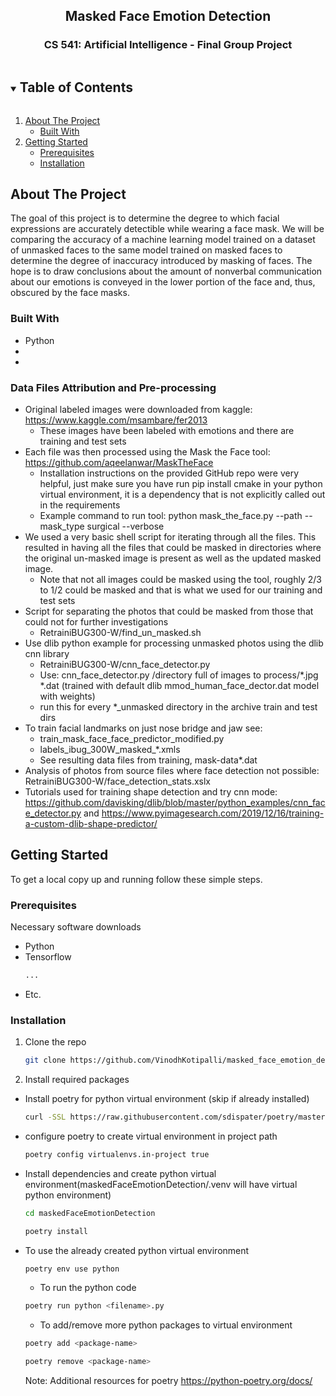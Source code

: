 <!-- Masked Face Emotion Detection -->
<!-- CS 541: Artificial Intelligence - Final Group Project -->
<h2 align="center">Masked Face Emotion Detection</h2>
<h3 align="center">CS 541: Artificial Intelligence - Final Group Project</h3>
  
<!-- TABLE OF CONTENTS -->
<details open="open">
  <summary><h2 style="display: inline-block">Table of Contents</h2></summary>
  <ol>
    <li>
      <a href="#about-the-project">About The Project</a>
      <ul>
        <li><a href="#built-with">Built With</a></li>
      </ul>
    </li>
    <li>
      <a href="#getting-started">Getting Started</a>
      <ul>
        <li><a href="#prerequisites">Prerequisites</a></li>
        <li><a href="#installation">Installation</a></li>
      </ul>
    </li>
  </ol>
</details>



<!-- ABOUT THE PROJECT -->
## About The Project

The goal of this project is to determine the degree to which facial expressions are accurately detectible while wearing a face mask.
We will be comparing the accuracy of a machine learning model trained on a dataset of unmasked faces to the same model trained on masked faces to determine the degree of inaccuracy introduced by masking of faces. The hope is to draw conclusions about the amount of nonverbal communication about our emotions is conveyed in the lower portion of the face and, thus, obscured by the face masks.



### Built With

* Python
* []()
* []()

### Data Files Attribution and Pre-processing
* Original labeled images were downloaded from kaggle: https://www.kaggle.com/msambare/fer2013
  * These images have been labeled with emotions and there are training and test sets
* Each file was then processed using the Mask the Face tool: https://github.com/aqeelanwar/MaskTheFace
  * Installation instructions on the provided GitHub repo were very helpful, just make sure you have run pip install cmake in your python virtual environment, it is a dependency that is not explicitly called out in the requirements 
  * Example command to run tool: python mask_the_face.py --path <location of photos to process> --mask_type surgical --verbose
* We used a very basic shell script for iterating through all the files. This resulted in having all the files that could be masked in directories where the original un-masked image is present as well as the updated masked image.
  * Note that not all images could be masked using the tool, roughly 2/3 to 1/2 could be masked and that is what we used for our training and test sets
* Script for separating the photos that could be masked from those that could not for further investigations
  * RetrainiBUG300-W/find_un_masked.sh
* Use dlib python example for processing unmasked photos using the dlib cnn library
  * RetrainiBUG300-W/cnn_face_detector.py
  * Use: cnn_face_detector.py /directory full of images to process/*.jpg *.dat (trained with default dlib mmod_human_face_dector.dat model with weights)
  * run this for every *_unmasked directory in the archive train and test dirs
* To train facial landmarks on just nose bridge and jaw see:
  * train_mask_face_face_predictor_modified.py
  * labels_ibug_300W_masked_*.xmls
  * See resulting data files from training, mask-data*.dat
* Analysis of photos from source files where face detection not possible: RetrainiBUG300-W/face_detection_stats.xslx
* Tutorials used for training shape detection and try cnn mode: https://github.com/davisking/dlib/blob/master/python_examples/cnn_face_detector.py and https://www.pyimagesearch.com/2019/12/16/training-a-custom-dlib-shape-predictor/


<!-- GETTING STARTED -->
## Getting Started

To get a local copy up and running follow these simple steps.

### Prerequisites

Necessary software downloads
* Python
* Tensorflow
  ```sh
  ...
  ```
* Etc.

### Installation

1. Clone the repo
   ```sh
   git clone https://github.com/VinodhKotipalli/masked_face_emotion_detection.git
   ```
2. Install required packages
  * Install poetry for python virtual environment (skip if already installed)
    ```sh
    curl -SSL https://raw.githubusercontent.com/sdispater/poetry/master/get-poetry.py | python
    ```
  * configure poetry to create virtual environment in project path
    ```sh
    poetry config virtualenvs.in-project true
    ```
  * Install dependencies and create python virtual environment(maskedFaceEmotionDetection/.venv will have virtual python environment)
    ```sh
    cd maskedFaceEmotionDetection

    poetry install
    ```
  * To use the already created python virtual environment 
    ```sh
    poetry env use python
    ```
    * To run the python code 
    ```sh
    poetry run python <filename>.py
    ```
    * To add/remove more python packages to virtual environment 
    ```sh
    poetry add <package-name>

    poetry remove <package-name>
    ```  
      Note: Additional resources for poetry https://python-poetry.org/docs/  
  

  
